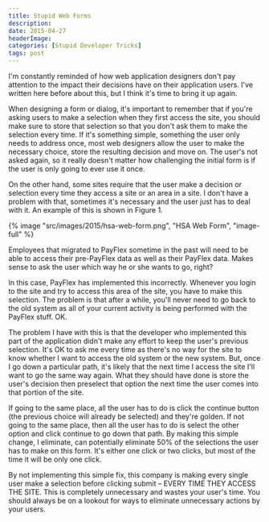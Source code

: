 ```yaml
---
title: Stupid Web Forms
description: 
date: 2015-04-27
headerImage: 
categories: [Stupid Developer Tricks]
tags: post
---
```


I'm constantly reminded of how web application designers don't pay attention to the impact their decisions have on their application users. I've written here before about this, but I think it's time to bring it up again.

When designing a form or dialog, it's important to remember that if you're asking users to make a selection when they first access the site, you should make sure to store that selection so that you don't ask them to make the selection every time. If it's something simple, something the user only needs to address once, most web designers allow the user to make the necessary choice, store the resulting decision and move on. The user's not asked again, so it really doesn't matter how challenging the initial form is if the user is only going to ever use it once.

On the other hand, some sites require that the user make a decision or selection every time they access a site or an area in a site. I don't have a problem with that, sometimes it's necessary and the user just has to deal with it. An example of this is shown in Figure 1.

{% image "src/images/2015/hsa-web-form.png", "HSA Web Form", "image-full" %}

Employees that migrated to PayFlex sometime in the past will need to be able to access their pre-PayFlex data as well as their PayFlex data. Makes sense to ask the user which way he or she wants to go, right?

In this case, PayFlex has implemented this incorrectly. Whenever you login to the site and try to access this area of the site, you have to make this selection. The problem is that after a while, you'll never need to go back to the old system as all of your current activity is being performed with the PayFlex stuff. OK.

The problem I have with this is that the developer who implemented this part of the application didn't make any effort to keep the user's previous selection. It's OK to ask me every time as there's no way for the site to know whether I want to access the old system or the new system. But, once I go down a particular path, it's likely that the next time I access the site I'll want to go the same way again. What they should have done is store the user's decision then preselect that option the next time the user comes into that portion of the site.

If going to the same place, all the user has to do is click the continue button (the previous choice will already be selected) and they're golden. If not going to the same place, then all the user has to do is select the other option and click continue to go down that path. By making this simple change, I eliminate, can potentially eliminate 50% of the selections the user has to make on this form. It's either one click or two clicks, but most of the time it will be only one click.

By not implementing this simple fix, this company is making every single user make a selection before clicking submit – EVERY TIME THEY ACCESS THE SITE. This is completely unnecessary and wastes your user's time. You should always be on a lookout for ways to eliminate unnecessary actions by your users.